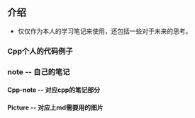## 介绍

- 仅仅作为本人的学习笔记来使用，还包括一些对于未来的思考。

### Cpp个人的代码例子

### note -- 自己的笔记

#### Cpp-note -- 对应cpp的笔记部分

#### Picture -- 对应上md需要用的图片
